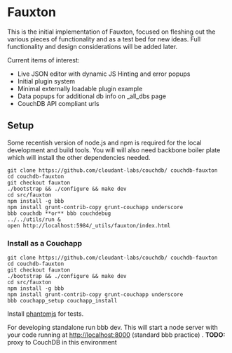 Fauxton
=======

This is the initial implementation of Fauxton, focused on fleshing out
the various pieces of functionality and as a test bed for new ideas.
Full functionality and design considerations will be added later.

Current items of interest:

  * Live JSON editor with dynamic JS Hinting and error popups
  * Initial plugin system
  * Minimal externally loadable plugin example
  * Data popups for additional db info on \_all_dbs page
  * CouchDB API compliant urls

## Setup ##

Some recentish version of node.js and npm is required for the local
development and build tools. You will will also need backbone boiler
plate which will install the other dependencies needed.

    git clone https://github.com/cloudant-labs/couchdb/ couchdb-fauxton
    cd couchdb-fauxton
    git checkout fauxton
    ./bootstrap && ./configure && make dev
    cd src/fauxton
    npm install -g bbb
    npm install grunt-contrib-copy grunt-couchapp underscore
    bbb couchdb **or** bbb couchdebug
    ../../utils/run &
    open http://localhost:5984/_utils/fauxton/index.html

### Install as a Couchapp
    git clone https://github.com/cloudant-labs/couchdb/ couchdb-fauxton
    cd couchdb-fauxton
    git checkout fauxton
    ./bootstrap && ./configure && make dev
    cd src/fauxton
    npm install -g bbb
    npm install grunt-contrib-copy grunt-couchapp underscore
    bbb couchapp_setup couchapp_install

Install [phantomjs](http://phantomjs.org/) for tests.

For developing standalone run bbb dev. This will start a node server with your
code running at [http://localhost:8000](http://localhost:8000) (standard bbb
practice) . **TODO:** proxy to CouchDB in this environment
